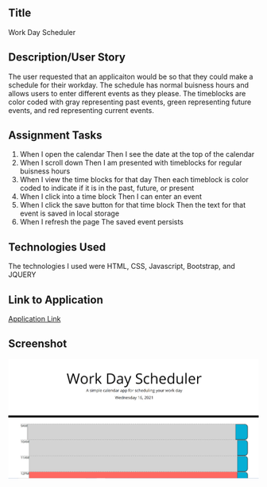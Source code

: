 ## Title
Work Day Scheduler

## Description/User Story
The user requested that an applicaiton would be so that they could make a schedule for their workday. The schedule has normal buisness hours and allows users to enter different events as they please. The timeblocks are color coded with gray representing past events, green representing future events, and red representing current events.

## Assignment Tasks
1. When I open the calendar
   Then I see the date at the top of the calendar
2. When I scroll down
   Then I am presented with timeblocks for regular buisness hours
3. When I view the time blocks for that  day
   Then each timeblock is color coded to indicate if it is in the past, future, or present
4. When I click into a time block
   Then I can enter an event
5. When I click the save button for that time block
   Then the text for that event is saved in local storage
6. When I refresh the page
   The saved event persists 

## Technologies Used
The technologies I used were HTML, CSS, Javascript, Bootstrap, and JQUERY

## Link to Application
<a href="https://joker282855.github.io/Calendar/">Application Link</a>

## Screenshot
<img src="./images/Screenshot.jpg" />
